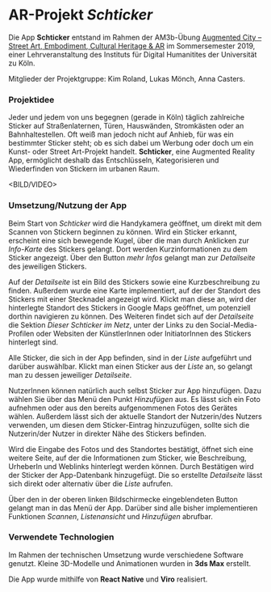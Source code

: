 # AR-Projekt *Schticker*

Die App **Schticker** entstand im Rahmen der AM3b-Übung [Augmented City – Street Art, Embodiment, Cultural Heritage & AR](http://lehre.idh.uni-koeln.de/lehrveranstaltungen/sosem19/augmented-city-street-art-cultural-heritage-ar/) im Sommersemester 2019, einer Lehrveranstaltung des Instituts für Digital Humanitites der Universität zu Köln. 

Mitglieder der Projektgruppe: Kim Roland, Lukas Mönch, Anna Casters.

### Projektidee 
Jeder und jedem von uns begegnen (gerade in Köln) täglich zahlreiche Sticker auf Straßenlaternen, Türen, Hauswänden, Stromkästen oder an Bahnhaltestellen. 
Oft weiß man jedoch nicht auf Anhieb, für was ein bestimmter Sticker steht; ob es sich dabei um Werbung oder doch um ein Kunst- oder Street Art-Projekt handelt.
**Schticker**, eine Augmented Reality App, ermöglicht deshalb das Entschlüsseln, Kategorisieren und Wiederfinden von Stickern im urbanen Raum.

<BILD/VIDEO>

### Umsetzung/Nutzung der App
Beim Start von *Schticker* wird die Handykamera geöffnet, um direkt mit dem Scannen von Stickern beginnen zu können. Wird ein Sticker erkannt, erscheint eine sich bewegende Kugel, über die man durch Anklicken zur *Info-Karte* des Stickers gelangt. Dort werden Kurzinformationen zu dem Sticker angezeigt. Über den Button *mehr Infos* gelangt man zur *Detailseite* des jeweiligen Stickers.

Auf der *Detailseite* ist ein Bild des Stickers sowie eine Kurzbeschreibung zu finden. Außerdem wurde eine Karte implementiert, auf der der Standort des Stickers mit einer Stecknadel angezeigt wird. Klickt man diese an, wird der hinterlegte Standort des Stickers in Google Maps geöffnet, um potenziell dorthin navigieren zu können.
Des Weiteren findet sich auf der *Detailseite* die Sektion *Dieser Schticker im Netz*, unter der Links zu den Social-Media-Profilen oder Websiten der KünstlerInnen oder InitiatorInnen des Stickers hinterlegt sind.

Alle Sticker, die sich in der App befinden, sind in der *Liste* aufgeführt und darüber auswählbar. Klickt man einen Sticker aus der *Liste* an, so gelangt man zu dessen jeweiliger *Detailseite*.

NutzerInnen können natürlich auch selbst Sticker zur App hinzufügen. Dazu wählen Sie über das Menü den Punkt *Hinzufügen* aus. Es lässt sich ein Foto aufnehmen oder aus den bereits aufgenommenen Fotos des Gerätes wählen. Außerdem lässt sich der aktuelle Standort der Nutzerin/des Nutzers verwenden, um diesen dem Sticker-Eintrag hinzuzufügen, sollte sich die Nutzerin/der Nutzer in direkter Nähe des Stickers befinden. 

Wird die Eingabe des Fotos und des Standortes bestätigt, öffnet sich eine weitere Seite, auf der die Informationen zum Sticker, wie Beschreibung, UrheberIn und Weblinks hinterlegt werden können. Durch Bestätigen wird der Sticker der App-Datenbank hinzugefügt. Die so erstellte *Detailseite* lässt sich direkt oder alternativ über die *Liste* aufrufen.

Über den  in der oberen linken Bildschirmecke eingeblendeten Button gelangt man in das Menü der App. Darüber sind alle bisher implementieren Funktionen *Scannen*, *Listenansicht* und *Hinzufügen* abrufbar.

### Verwendete Technologien
Im Rahmen der technischen Umsetzung wurde verschiedene Software genutzt. Kleine 3D-Modelle und Animationen wurden in **3ds Max** erstellt.

Die App wurde mithilfe von **React Native** und **Viro** realisiert.
